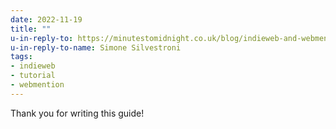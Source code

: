 ```yaml
---
date: 2022-11-19
title: ""
u-in-reply-to: https://minutestomidnight.co.uk/blog/indieweb-and-webmentions-for-my-static-site/
u-in-reply-to-name: Simone Silvestroni
tags:
- indieweb
- tutorial
- webmention
---
```

Thank you for writing this guide!